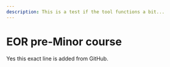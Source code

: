 ```yaml
---
description: This is a test if the tool functions a bit...
---
```


# EOR pre-Minor course

Yes this exact line is added from GitHub.
